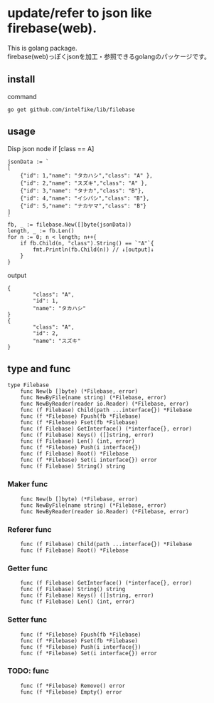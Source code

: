 # update/refer to json like firebase(web).
This is golang package.<br>
firebase(web)っぽくjsonを加工・参照できるgolangのパッケージです。

## install
command

```go get github.com/intelfike/lib/filebase```

## usage

Disp json node if [class == A]<br>

```
jsonData := `
[
    {"id": 1,"name": "タカハシ","class": "A" },
    {"id": 2,"name": "スズキ","class": "A" },
    {"id": 3,"name": "タナカ","class": "B"},
    {"id": 4,"name": "イシバシ","class": "B"},
    {"id": 5,"name": "ナカヤマ","class": "B"} 
]
`
fb, _ := filebase.New([]byte(jsonData))
length, _ := fb.Len()
for n := 0; n < length; n++{
    if fb.Child(n, "class").String() == `"A"`{
        fmt.Println(fb.Child(n)) // ↓[output]↓
    }
}
```

output

```
{
        "class": "A",
        "id": 1,
        "name": "タカハシ"
}
{
        "class": "A",
        "id": 2,
        "name": "スズキ"
}
```

## type and func

```
type Filebase 
    func New(b []byte) (*Filebase, error)
    func NewByFile(name string) (*Filebase, error)
    func NewByReader(reader io.Reader) (*Filebase, error)
    func (f Filebase) Child(path ...interface{}) *Filebase
    func (f *Filebase) Fpush(fb *Filebase)
    func (f *Filebase) Fset(fb *Filebase)
    func (f Filebase) GetInterface() (*interface{}, error)
    func (f Filebase) Keys() ([]string, error)
    func (f Filebase) Len() (int, error)
    func (f *Filebase) Push(i interface{})
    func (f Filebase) Root() *Filebase
    func (f *Filebase) Set(i interface{}) error
    func (f Filebase) String() string
```

### Maker func

```
    func New(b []byte) (*Filebase, error)
    func NewByFile(name string) (*Filebase, error)
    func NewByReader(reader io.Reader) (*Filebase, error)
```

### Referer func

```
    func (f Filebase) Child(path ...interface{}) *Filebase
    func (f Filebase) Root() *Filebase
```

### Getter func

```
    func (f Filebase) GetInterface() (*interface{}, error)
    func (f Filebase) String() string
    func (f Filebase) Keys() ([]string, error)
    func (f Filebase) Len() (int, error)
```

### Setter func

```
    func (f *Filebase) Fpush(fb *Filebase)
    func (f *Filebase) Fset(fb *Filebase)
    func (f *Filebase) Push(i interface{})
    func (f *Filebase) Set(i interface{}) error
```

### TODO: func

```
    func (f *Filebase) Remove() error
    func (f *Filebase) Empty() error
```